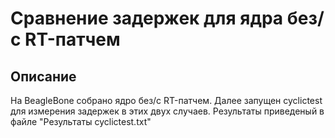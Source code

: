 # Сравнение задержек для ядра без/с RT-патчем

## Описание

На BeagleBone собрано ядро без/с RT-патчем. Далее запущен cyclictest для измерения задержек в этих двух случаев. Результаты приведеный в файле "Результаты cyclictest.txt"

